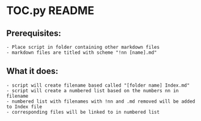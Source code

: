 # TOC.py README

## Prerequisites:
    - Place script in folder containing other markdown files
    - markdown files are titled with scheme "!nn [name].md"

## What it does:
    - script will create filename based called "[folder name] Index.md"
    - script will create a numbered list based on the numbers nn in filename
    - numbered list with filenames with !nn and .md removed will be added to Index file
    - corresponding files will be linked to in numbered list
